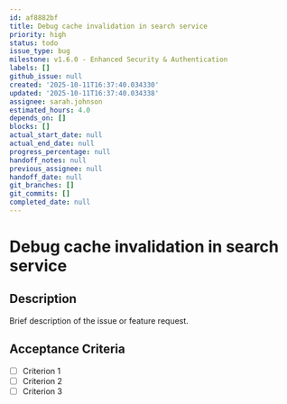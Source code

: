 ```yaml
---
id: af8882bf
title: Debug cache invalidation in search service
priority: high
status: todo
issue_type: bug
milestone: v1.6.0 - Enhanced Security & Authentication
labels: []
github_issue: null
created: '2025-10-11T16:37:40.034330'
updated: '2025-10-11T16:37:40.034338'
assignee: sarah.johnson
estimated_hours: 4.0
depends_on: []
blocks: []
actual_start_date: null
actual_end_date: null
progress_percentage: null
handoff_notes: null
previous_assignee: null
handoff_date: null
git_branches: []
git_commits: []
completed_date: null
---
```


# Debug cache invalidation in search service

## Description

Brief description of the issue or feature request.

## Acceptance Criteria

- [ ] Criterion 1
- [ ] Criterion 2
- [ ] Criterion 3